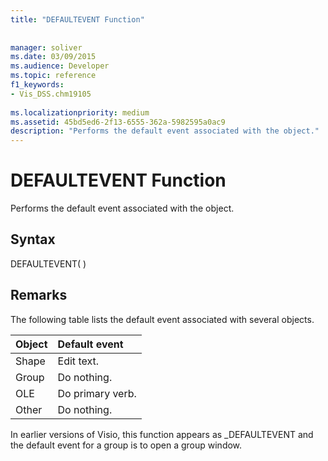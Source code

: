 ```yaml
---
title: "DEFAULTEVENT Function"
 
 
manager: soliver
ms.date: 03/09/2015
ms.audience: Developer
ms.topic: reference
f1_keywords:
- Vis_DSS.chm19105
 
ms.localizationpriority: medium
ms.assetid: 45bd5ed6-2f13-6555-362a-5982595a0ac9
description: "Performs the default event associated with the object."
---
```


# DEFAULTEVENT Function

Performs the default event associated with the object.
  
## Syntax

DEFAULTEVENT( )
  
## Remarks

The following table lists the default event associated with several objects.
  
|**Object**|**Default event**|
|:-----|:-----|
|Shape  <br/> |Edit text. |
|Group  <br/> |Do nothing. |
|OLE  <br/> |Do primary verb. |
|Other  <br/> |Do nothing. |
   
In earlier versions of Visio, this function appears as _DEFAULTEVENT and the default event for a group is to open a group window. 
  

